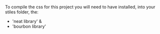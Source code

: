 To compile the css for this project you will need to have installed, into your stiles folder, the:
- 'neat library'
&
- 'bourbon library'
